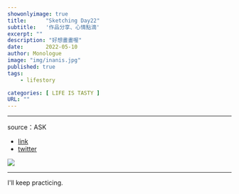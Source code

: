 ```yaml
---
showonlyimage: true
title:      "Sketching Day22"
subtitle:   '作品分享、心情點滴'
excerpt: ""
description: "好想畫畫喔"
date:       2022-05-10
author: Monologue    
image: "img/inanis.jpg"
published: true 
tags:
    - lifestory

categories: [ LIFE IS TASTY ]
URL: ""
---
```

***

source：ASK  
* [link](https://www.pixiv.net/artworks/84026087)  
* [twitter](https://twitter.com/askziye)  
  
![](/blog/sketch/d22-1.jpg)

  
***
I'll keep practicing.
<!--more-->

